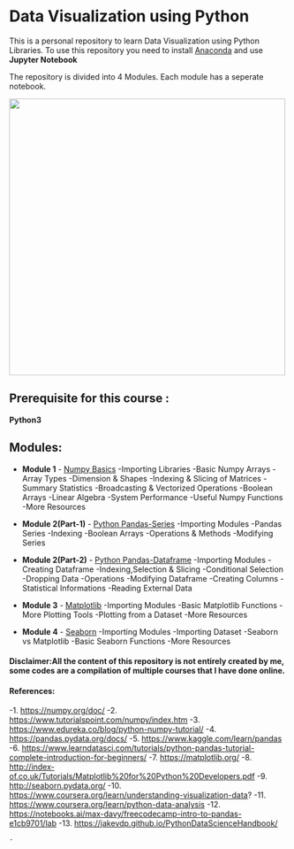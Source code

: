 # Data Visualization using Python

This is a personal repository to learn Data Visualization using Python Libraries.
To use this repository you need to install [Anaconda](https://www.anaconda.com/) and use **Jupyter Notebook**

The repository is divided into 4 Modules. Each module has a seperate notebook.

<img width=500 src="https://github.com/ffarhaaan/Data-Visualization-Using-Python-Libraries/blob/master/python-logo-png-transparent.png">

## Prerequisite for this course :
**Python3**


## Modules:

- **Module 1** - [Numpy Basics](https://github.com/ffarhaaan/Data-Visualization-Using-Python-Libraries/blob/master/M01-Numpy-Basics.ipynb)
  -Importing Libraries
  -Basic Numpy Arrays
  -Array Types
  -Dimension & Shapes
  -Indexing & Slicing of Matrices
  -Summary Statistics
  -Broadcasting & Vectorized Operations
  -Boolean Arrays
  -Linear Algebra
  -System Performance
  -Useful Numpy Functions
  -More Resources
  
- **Module 2(Part-1)** - [Python Pandas-Series](https://github.com/ffarhaaan/Data-Visualization-Using-Python-Libraries/blob/master/M02-1-pandas-series.ipynb)
  -Importing Modules
  -Pandas Series
  -Indexing
  -Boolean Arrays
  -Operations & Methods
  -Modifying Series
  
- **Module 2(Part-2)** - [Python Pandas-Dataframe](https://github.com/ffarhaaan/Data-Visualization-Using-Python-Libraries/blob/master/M02-2-pandas-dataframe.ipynb)
  -Importing Modules
  -Creating Dataframe
  -Indexing,Selection & Slicing
  -Conditional Selection
  -Dropping Data
  -Operations
  -Modifying Dataframe
  -Creating Columns
  -Statistical Informations
  -Reading External Data
  
- **Module 3** - [Matplotlib](https://github.com/ffarhaaan/Data-Visualization-Using-Python-Libraries/blob/master/M03%20-%20Matplotlib.ipynb)
  -Importing Modules
  -Basic Matplotlib Functions
  -More Plotting Tools
  -Plotting from a Dataset
  -More Resources
  
- **Module 4** - [Seaborn](https://github.com/ffarhaaan/Data-Visualization-Using-Python-Libraries/blob/master/M04%20-%20Seaborn.ipynb)
  -Importing Modules
  -Importing Dataset
  -Seaborn vs Matplotlib
  -Basic Seaborn Functions
  -More Resources
  
  

#### Disclaimer:All the content of this repository is not entirely created by me, some codes are a compilation of multiple courses that I have done online.

#### References:
   -1. https://numpy.org/doc/
   -2. https://www.tutorialspoint.com/numpy/index.htm
   -3. https://www.edureka.co/blog/python-numpy-tutorial/
   -4. https://pandas.pydata.org/docs/
   -5. https://www.kaggle.com/learn/pandas
   -6. https://www.learndatasci.com/tutorials/python-pandas-tutorial-complete-introduction-for-beginners/
   -7. https://matplotlib.org/
   -8. http://index-of.co.uk/Tutorials/Matplotlib%20for%20Python%20Developers.pdf
   -9. http://seaborn.pydata.org/
   -10. https://www.coursera.org/learn/understanding-visualization-data?
   -11. https://www.coursera.org/learn/python-data-analysis
   -12. https://notebooks.ai/max-davy/freecodecamp-intro-to-pandas-e1cb9701/lab
   -13. https://jakevdp.github.io/PythonDataScienceHandbook/
   
   
    -

